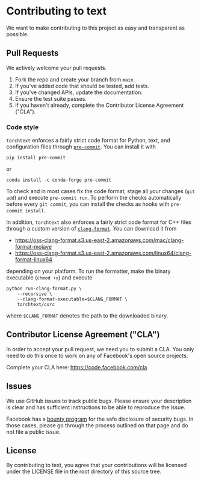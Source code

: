 # Contributing to text
We want to make contributing to this project as easy and transparent as
possible.

## Pull Requests
We actively welcome your pull requests.

1. Fork the repo and create your branch from `main`.
2. If you've added code that should be tested, add tests.
3. If you've changed APIs, update the documentation.
4. Ensure the test suite passes.
5. If you haven't already, complete the Contributor License Agreement ("CLA").

### Code style

`torchtext` enforces a fairly strict code format for Python, text, and configuration files through [`pre-commit`](https://pre-commit.com). You can install it with

```shell
pip install pre-commit
```

or

```shell
conda install -c conda-forge pre-commit
```

To check and in most cases fix the code format, stage all your changes (`git add`) and execute `pre-commit run`. To perform
the checks automatically before every `git commit`, you can install the checks as hooks with `pre-commit install`.

In addition, `torchtext` also enforces a fairly strict code format for C++ files through a custom version of [`clang-format`](https://clang.llvm.org/docs/ClangFormat.html). You can download it from

- https://oss-clang-format.s3.us-east-2.amazonaws.com/mac/clang-format-mojave
- https://oss-clang-format.s3.us-east-2.amazonaws.com/linux64/clang-format-linux64

depending on your platform. To run the formatter, make the binary executable (`chmod +x`) and execute

```shell
python run-clang-format.py \
    --recursive \
    --clang-format-executable=$CLANG_FORMAT \
    torchtext/csrc
```

where `$CLANG_FORMAT` denotes the path to the downloaded binary. 

## Contributor License Agreement ("CLA")
In order to accept your pull request, we need you to submit a CLA. You only need
to do this once to work on any of Facebook's open source projects.

Complete your CLA here: <https://code.facebook.com/cla>

## Issues
We use GitHub issues to track public bugs. Please ensure your description is
clear and has sufficient instructions to be able to reproduce the issue.

Facebook has a [bounty program](https://www.facebook.com/whitehat/) for the safe
disclosure of security bugs. In those cases, please go through the process
outlined on that page and do not file a public issue.

## License
By contributing to text, you agree that your contributions will be licensed
under the LICENSE file in the root directory of this source tree.
